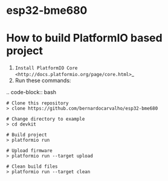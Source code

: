 # esp32-bme680

How to build PlatformIO based project
=====================================

1. `Install PlatformIO Core <http://docs.platformio.org/page/core.html>`_
2. Run these commands:

.. code-block:: bash

    # Clone this repository
    > clone https://github.com/bernardocarvalho/esp32-bme680 

    # Change directory to example
    > cd devkit

    # Build project
    > platformio run

    # Upload firmware
    > platformio run --target upload

    # Clean build files
    > platformio run --target clean

